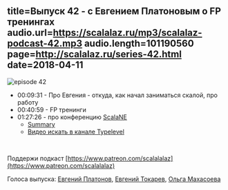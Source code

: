 title=Выпуск 42 - c Евгением Платоновым о FP тренингах
audio.url=https://scalalaz.ru/mp3/scalalaz-podcast-42.mp3
audio.length=101190560
page=http://scalalaz.ru/series-42.html
date=2018-04-11
----

![episode 42](img/episode42.jpg)

* 00:09:31 - Про Евгения - откуда, как начал  заниматься скалой, про работу
* 00:40:59 - FP тренинги
* 01:27:26 - про конференцию [ScalaNE](http://www.nescala.org/)
  - [Summary](https://medium.com/@olga.makhasoeva/northeast-scala-symposium-summary-day-1-unconference-cca7ddbecb5e)
  - [Видео искать в канале Typelevel](https://www.youtube.com/channel/UC-CzKrmtV55SlW2eL3k1RRQ/videos)

<br/>

Поддержи подкаст [https://www.patreon.com/scalalalaz](https://www.patreon.com/scalalalaz)

Голоса выпуска: 
[Евгений Платонов](https://github.com/jozic),
[Евгений Токарев](http://github.com/strobe),
[Ольга Махасоева](https://twitter.com/oli_kitty)
